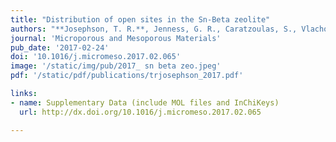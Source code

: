 ```yaml
---
title: "Distribution of open sites in the Sn-Beta zeolite"
authors: "**Josephson, T. R.**, Jenness, G. R., Caratzoulas, S., Vlachos, D. G."
journal: 'Microporous and Mesoporous Materials'
pub_date: '2017-02-24'
doi: '10.1016/j.micromeso.2017.02.065'
image: '/static/img/pub/2017_ sn beta zeo.jpeg'
pdf: '/static/pdf/publications/trjosephson_2017.pdf'

links:
- name: Supplementary Data (include MOL files and InChiKeys)
  url: http://dx.doi.org/10.1016/j.micromeso.2017.02.065

---
```

